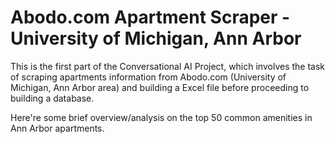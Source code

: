 # Abodo.com Apartment Scraper - University of Michigan, Ann Arbor

This is the first part of the Conversational AI Project, which involves the task of scraping apartments information from Abodo.com (University of Michigan, Ann Arbor area) and building a Excel file before proceeding to building a database.

Here're some brief overview/analysis on the top 50 common amenities in Ann Arbor apartments.

